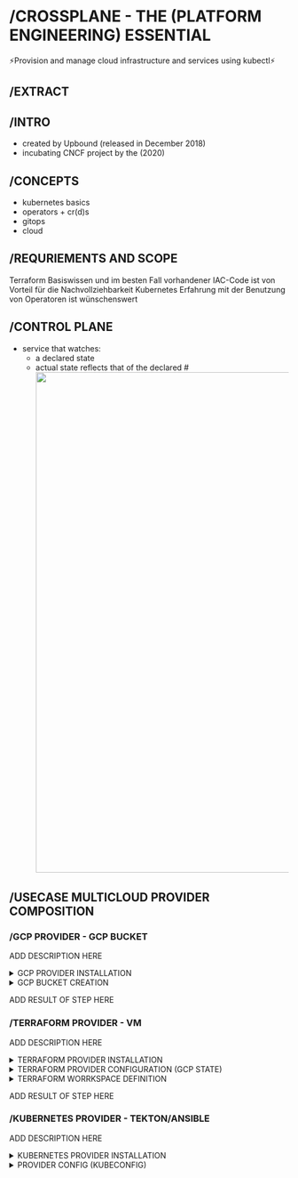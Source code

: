 # /CROSSPLANE - THE (PLATFORM ENGINEERING) ESSENTIAL
⚡️Provision and manage cloud infrastructure and services using kubectl⚡️

## /EXTRACT



## /INTRO
- created by Upbound (released in December 2018)
- incubating CNCF project by the (2020)

## /CONCEPTS
* kubernetes basics
* operators + cr(d)s
* gitops
* cloud

## /REQURIEMENTS AND SCOPE
Terraform	Basiswissen und im besten Fall vorhandener IAC-Code ist von Vorteil für die Nachvollziehbarkeit
Kubernetes	Erfahrung mit der Benutzung von Operatoren ist wünschenswert


## /CONTROL PLANE

- service that watches:
  - a declared state
  - actual state reflects that of the declared
#<img src="https://www.padok.fr/hubfs/reconciliation_loop_crossplane.webp" width="900"/>


## /USECASE MULTICLOUD PROVIDER COMPOSITION

### /GCP PROVIDER - GCP BUCKET

ADD DESCRIPTION HERE

<details><summary>GCP PROVIDER INSTALLATION</summary>

```bash
kubectl apply -f - <<EOF
apiVersion: pkg.crossplane.io/v1
kind: Provider
metadata:
  name: provider-gcp-storage
spec:
  package: xpkg.upbound.io/upbound/provider-gcp-storage:v1.2.0
EOF
```

```bash
# GET GCP CREDENTIALS
# https://cloud.google.com/iam/docs/keys-create-delete?hl=de#creating
kubectl create secret generic gcp-secret -n crossplane-system --from-file=creds=../gcp-credentials.json
EOF
```

```bash
cat ../gcp-credentials.json | grep project_id # USE THIS AS PROJECT ID

kubectl apply -f - <<EOF
apiVersion: gcp.upbound.io/v1beta1
kind: ProviderConfig
metadata:
  name: default
spec:
  projectID: stuttgart-things
  credentials:
    source: Secret
    secretRef:
      namespace: crossplane-system
      name: gcp-secret
      key: creds
EOF
```

</details>

<details><summary>GCP BUCKET CREATION</summary>

```bash
RANDOM_NAME=$(echo "sthings-bucket-"$(head -n 4096 /dev/urandom | openssl sha1 | tail -c 10))

kubectl apply -f - <<EOF
apiVersion: storage.gcp.upbound.io/v1beta1
kind: Bucket
metadata:
  name: example
  labels:
  annotations:
    crossplane.io/external-name: ${RANDOM_NAME}
spec:
  forProvider:
    location: US
    storageClass: MULTI_REGIONAL
  providerConfigRef:
    name: default
  deletionPolicy: Delete
EOF

kubectl get managed
```

</details>

ADD RESULT OF STEP HERE

### /TERRAFORM PROVIDER - VM

ADD DESCRIPTION HERE

<details><summary>TERRAFORM PROVIDER INSTALLATION</summary>

```bash
kubectl apply -f - <<EOF
apiVersion: pkg.crossplane.io/v1
kind: Provider
metadata:
  name: provider-gcp-storage
spec:
  package: xpkg.upbound.io/upbound/provider-gcp-storage:v1.2.0
EOF
```

</details>

<details><summary>TERRAFORM PROVIDER CONFIGURATION (GCP STATE)</summary>

```bash
kubectl apply -f - <<EOF
apiVersion: tf.upbound.io/v1beta1
kind: ProviderConfig
metadata:
  name: gcp-tuesday-test1
  namespace: crossplane-system
spec:
  credentials:
    - filename: gcp-credentials.json
      source: Secret
      secretRef:
        namespace: crossplane-system
        name: gcp-secret
        key: creds
  configuration: |
    terraform {
      backend "gcs" {
        bucket  = "sthings-bucket-f0b3f1ee7"
        prefix  = "terraform/state"
        credentials = "gcp-credentials.json"
      }
    }
```

</details>

<details><summary>TERRAFORM WORRKSPACE DEFINITION</summary>

```bash
apiVersion: tf.upbound.io/v1beta1
kind: Workspace
metadata:
  annotations:
    crossplane.io/composition-resource-name: vsphere-vm
    crossplane.io/external-name: vsphere-vm
  labels:
    crossplane.io/claim-name: tuesday-test1
    crossplane.io/claim-namespace: crossplane-system
    crossplane.io/composite: tuesday-test1-knqpq
  name: tuesday-test1-knqpq-s92xd
spec:
  deletionPolicy: Delete
  forProvider:
    entrypoint: ""
    module: git::https://github.com/stuttgart-things/vsphere-vm.git?ref=v1.7.5-2.7.0
    source: Remote
    varFiles:
    - format: HCL
      secretKeyRef:
        key: terraform.tfvars
        name: vsphere-tfvars
        namespace: crossplane-system
      source: SecretKey
    vars:
    - key: vm_count
      value: "1"
    - key: vsphere_vm_name
      value: tuesday-test1
    - key: vm_memory
      value: "4096"
    - key: vm_disk_size
      value: "64"
    - key: vm_num_cpus
      value: "8"
    - key: firmware
      value: bios
    - key: vsphere_vm_folder_path
      value: stuttgart-things/testing
    - key: vsphere_datacenter
      value: /LabUL
    - key: vsphere_datastore
      value: /LabUL/datastore/UL-ESX-SAS-01
    - key: vsphere_resource_pool
      value: /LabUL/host/Cluster-V6.5/Resources
    - key: vsphere_network
      value: /LabUL/network/LAB-10.31.103
    - key: vsphere_vm_template
      value: /LabUL/vm/stuttgart-things/vm-templates/sthings-u23
    - key: bootstrap
      value: '["echo STUTTGART-THINGS"]'
    - key: annotation
      value: VSPHERE-VM BUILD w/ CROSSPLANE FOR STUTTGART-THINGS
    - key: unverified_ssl
      value: "true"
  managementPolicies:
  - '*'
  providerConfigRef:
    name: gcp-tuesday-test1
  writeConnectionSecretToRef:
    name: tuesday-test1
    namespace: crossplane-system
```

</details>

ADD RESULT OF STEP HERE

### /KUBERNETES PROVIDER - TEKTON/ANSIBLE

ADD DESCRIPTION HERE

<details><summary>KUBERNETES PROVIDER INSTALLATION</summary>

```bash
kubectl apply -f - <<EOF
apiVersion: pkg.crossplane.io/v1
kind: Provider
metadata:
  name: provider-kubernetes
spec:
  package: xpkg.upbound.io/crossplane-contrib/provider-kubernetes:v0.14.0
EOF
```

</details>

<details><summary>PROVIDER CONFIG (KUBECONFIG)</summary>

```bash
# CREATE KUBECONFIG SECRET FROM LOCAL FILE
kubectl -n crossplane-system create secret generic kubeconfig-dev43 --from-file=/home/sthings/.kube/dev-cicd
```

```bash
kubectl apply -f - <<EOF
apiVersion: kubernetes.crossplane.io/v1alpha1
kind: ProviderConfig
metadata:
  name: dev-cicd
spec:
  credentials:
    source: Secret
    secretRef:
      namespace: crossplane-system
      name: kubeconfig-dev-cicd
      key: dev-cicd
EOF
```

<details><summary>KUBERNETES OBJECT DEFINITION</summary>

```bash
kubectl apply -f - <<EOF
apiVersion: kubernetes.crossplane.io/v1alpha2
kind: Object
metadata:
  name: tekton-baseos
spec:
  deletionPolicy: Delete
  forProvider:
    manifest:
      apiVersion: tekton.dev/v1
      kind: PipelineRun
      metadata:
        name: baseos-dev17-9
        namespace: tektoncd
      spec:
        params:
        - name: ansibleWorkingImage
          value: eu.gcr.io/stuttgart-things/sthings-ansible:10.0.1
        - name: createInventory
          value: "true"
        - name: gitRepoUrl
          value: https://github.com/stuttgart-things/stuttgart-things.git
        - name: gitRevision
          value: main
        - name: gitWorkspaceSubdirectory
          value: /ansible/workdir/
        - name: vaultSecretName
          value: vault
        - name: installExtraRoles
          value: "true"
        - name: ansibleExtraRoles
          value:
          - https://github.com/stuttgart-things/install-requirements.git,2024.05.11
          - https://github.com/stuttgart-things/manage-filesystem.git,2024.05.15
          - https://github.com/stuttgart-things/install-configure-vault.git
          - https://github.com/stuttgart-things/create-send-webhook.git,2024-06-06
        - name: ansiblePlaybooks
          value:
          - ansible/playbooks/prepare-env.yaml
          - ansible/playbooks/base-os.yaml
        - name: ansibleVarsFile
          value:
          - manage_filesystem+-true
          - update_packages+-true
          - install_requirements+-true
          - install_motd+-true
          - username+-sthings
          - lvm_home_sizing+-'15%'
          - lvm_root_sizing+-'35%'
          - lvm_var_sizing+-'50%'
          - send_to_msteams+-true
          - reboot_all+-false
        - name: ansibleVarsInventory
          value:
          - all+["dev17.labul.sva.de"]
        - name: ansibleExtraCollections
          value:
          - https://github.com/stuttgart-things/stuttgart-things/releases/download/0.5.0/sthings-base_os-0.5.0.tar.gz
          - community.crypto:2.10.0
        - name: installExtraCollections
          value: "true"
        pipelineRef:
          params:
          - name: url
            value: https://github.com/stuttgart-things/stuttgart-things.git
          - name: revision
            value: main
          - name: pathInRepo
            value: stageTime/pipelines/execute-ansible-playbooks.yaml
          resolver: git
        workspaces:
        - name: shared-workspace
          volumeClaimTemplate:
            spec:
              accessModes:
              - ReadWriteOnce
              resources:
                requests:
                  storage: 20Mi
              storageClassName: openebs-hostpath
  providerConfigRef:
    name: kubernetes-incluster
EOF
```

</details>


### /COMPOSITION

### /XRD

### /USAGE

<details><summary>USAGE RESOURCE</summary>

```bash
kubectl apply -f - <<EOF
apiVersion: apiextensions.crossplane.io/v1alpha1
kind: Usage
metadata:
  name: vspherevm-uses-bucket
spec:
  of:
    apiVersion: storage.gcp.upbound.io/v1beta1
    kind: Bucket
    resourceSelector:
      matchLabels:
        crossplane.io/claim-namespace: crossplane-system
  by:
    apiVersion: tf.upbound.io/v1beta1
    kind: Workspace
    resourceSelector:
       matchLabels:
        crossplane.io/claim-namespace: crossplane-system

EOF
```

</details>


### /CLAIM


### /ADVANTAGES OF (USING) CROSSPLANE

* Developer-friendly: By building on Kubernetes, Crossplane leverages a developer-friendly API. Also, when you combine it with Argo CD or Flux, you can apply GitOps principles in their full glory—combining orchestration, observability, declarative IaC, containers, immutable infrastructure, and DevOps best practices using GitOps as a single source of truth.

Satisfies both Infra Ops and App Opps needs: Through its Compositions, Crossplane makes both Infra Ops teams and App Ops teams happy. As one article explains, while Infra Ops teams “understand how to provision cloud provider-specific components, App Ops teams know the application requirements and understand what is required from the Application Infrastructure perspective


LINKS:
https://www.codecentric.de/wissens-hub/blog/crossplane-configuration-packages-github
https://aaroneaton.com/walkthroughs/crossplane-package-testing-with-kuttl/
https://info.codecentric.de/hubfs/Softwerker/Softwerker%20Vol.%2024/Softwerker_Vol_24.pdf?utm_campaign=Softwerker%20Vol.%2024&utm_medium=email&_hsenc=p2ANqtz-_qlCO67oCtBxnu4FVF_cOMjQPuJGTy01-N4Th07b11ZGMCbkp6tC89hyP8B3oe3B2JM_2bLKryzPmi29XvtwNiVLkJ1g&_hsmi=308424267&utm_content=308424267&utm_source=hs_email&hsCtaTracking=340cf8bf-40b5-4ff0-8f3b-412292ef74a9%7C960fb87b-dff5-409c-8745-f801169ac171
https://www.codecentric.de/wissens-hub/blog/testing-crossplane-compositions-kuttl
